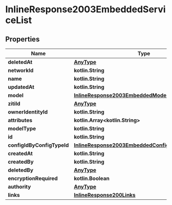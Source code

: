
# InlineResponse2003EmbeddedServiceList

## Properties
Name | Type | Description | Notes
------------ | ------------- | ------------- | -------------
**deletedAt** | [**AnyType**](.md) |  | 
**networkId** | **kotlin.String** |  | 
**name** | **kotlin.String** |  | 
**updatedAt** | **kotlin.String** |  | 
**model** | [**InlineResponse2003EmbeddedModel**](InlineResponse2003EmbeddedModel.md) |  | 
**zitiId** | [**AnyType**](.md) |  | 
**ownerIdentityId** | **kotlin.String** |  | 
**attributes** | **kotlin.Array&lt;kotlin.String&gt;** |  | 
**modelType** | **kotlin.String** |  | 
**id** | **kotlin.String** |  | 
**configIdByConfigTypeId** | [**InlineResponse2003EmbeddedConfigIdByConfigTypeId**](InlineResponse2003EmbeddedConfigIdByConfigTypeId.md) |  | 
**createdAt** | **kotlin.String** |  | 
**createdBy** | **kotlin.String** |  | 
**deletedBy** | [**AnyType**](.md) |  | 
**encryptionRequired** | **kotlin.Boolean** |  | 
**authority** | [**AnyType**](.md) |  | 
**links** | [**InlineResponse200Links**](InlineResponse200Links.md) |  | 



